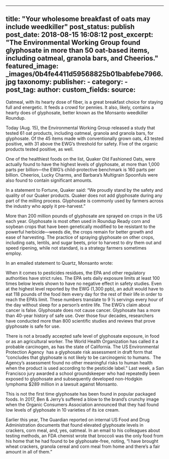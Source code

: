 
---
title: "Your wholesome breakfast of oats may include weedkiller" 
post_status: publish
post_date: 2018-08-15 16:08:12 
post_excerpt: "The Environmental Working Group found glyphosate in more than 50 oat-based items, including oatmeal, granola bars, and Cheerios."
featured_image: _images/0b4fe4411d59568825b01babfebe7966.jpg 
taxonomy:
    publisher:
        - 
    category:
        -  
    post_tag:
    author:
custom_fields:
    source: 
---
Oatmeal, with its hearty dose of fiber, is a great breakfast choice for staying full and energetic. It feeds a crowd for pennies. It also, likely, contains a hearty does of glyphosate, better known as the Monsanto weedkiller Roundup.

Today (Aug. 15), the Environmental Working Group released a study that tested 61 oat products, including oatmeal, granola and granola bars, for glyphosate. Of the 45 items made with conventionally grown oats, 43 tested positive, with 31 above the EWG’s threshold for safety. Five of the organic products tested positive, as well.

One of the healthiest foods on the list, Quaker Old Fashioned Oats, were actually found to have the highest levels of glyphosate, at more than 1,000 parts per billion—the EWG’s child-protective benchmark is 160 parts per billion. Cheerios, Lucky Charms, and Barbara’s Multigrain Spoonfuls were also found to contain significant amounts.

In a statement to Fortune, Quaker said: “We proudly stand by the safety and quality of our Quaker products. Quaker does not add glyphosate during any part of the milling process. Glyphosate is commonly used by farmers across the industry who apply it pre-harvest.”

More than 200 million pounds of glyphosate are sprayed on crops in the US each year. Glyphosate is most often used in Roundup Ready corn and soybean crops that have been genetically modified to be resistant to the powerful herbicide—weeds die, the crops remain for better growth and ease of harvesting. The practice of spraying glyphosate on other crops, including oats, lentils, and sugar beets, prior to harvest to dry them out and speed ripening, while not standard, is a strategy farmers sometimes employ.

In an emailed statement to Quartz, Monsanto wrote:

When it comes to pesticides residues, the EPA and other regulatory authorities have strict rules. The EPA sets daily exposure limits at least 100 times below levels shown to have no negative effect in safety studies. Even at the highest level reported by the EWG (1,300 ppb), an adult would have to eat 118 pounds of the food item every day for the rest of their life in order to reach the EPA’s limit. These numbers translate to 9 ½ servings every hour of the day without sleep for a person’s entire life. The EWG’s claim about cancer is false. Glyphosate does not cause cancer. Glyphosate has a more than 40-year history of safe use. Over those four decades, researchers have conducted more than 800 scientific studies and reviews that prove glyphosate is safe for use.

There is not a broadly accepted safe level of glyphosate exposure, in food or as an agricultural worker. The World Health Organization has called it a probable carcinogen, as has the state of California. The US Environmental Protection Agency  has a glyphosate risk assessment in draft form that “concludes that glyphosate is not likely to be carcinogenic to humans.  The Agency’s assessment found no other meaningful risks to human health when the product is used according to the pesticide label.” Last week, a San Francisco jury awarded a school groundskeeper who had repeatedly been exposed to glyphosate and subsequently developed non-Hodgkin lymphoma $289 million in a lawsuit against Monsanto.

This is not the first time glyphosate has been found in popular packaged foods. In 2017, Ben &amp; Jerry’s suffered a blow to the brand’s crunchy image when the Organic Consumers Association announced that they had found low levels of glyphosate in 10 varieties of its ice cream.

Earlier this year, The Guardian reported on internal US Food and Drug Administration documents that found elevated glyphosate levels in crackers, corn meal, and, yes, oatmeal. In an email to his colleagues about testing methods, an FDA chemist wrote that broccoli was the only food from his home that he had found to be glyphosate-free, noting, “I have brought wheat crackers, granola cereal and corn meal from home and there’s a fair amount in all of them.” 
